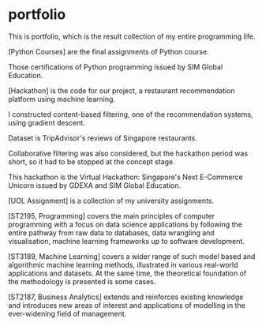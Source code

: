 # portfolio
This is portfolio, which is the result collection of my entire programming life.

[Python Courses] are the final assignments of Python course.

Those certifications of Python programming issued by SIM Global Education.

[Hackathon] is the code for our project, a restaurant recommendation platform using machine learning.

I constructed content-based filtering, one of the recommendation systems, using gradient descent.

Dataset is TripAdvisor's reviews of Singapore restaurants.

Collaborative filtering was also considered, but the hackathon period was short, so it had to be stopped at the concept stage.

This hackathon is the Virtual Hackathon: Singapore's Next E-Commerce Unicorn issued by GDEXA and SIM Global Education.


[UOL Assignment] is a collection of my university assignments.

[ST2195, Programming] covers the main principles of computer programming with a focus on data science applications by following the entire pathway from raw data to databases, data wrangling and visualisation, machine learning frameworks up to software development.

[ST3189, Machine Learning] covers a wider range of such model based and algorithmic machine learning methods, illustrated in various real-world applications and datasets. At the same time, the theoretical foundation of the methodology is presented is some cases.

[ST2187, Business Analytics] extends and reinforces existing knowledge and introduces new areas of interest and applications of modelling in the ever-widening field of management.

